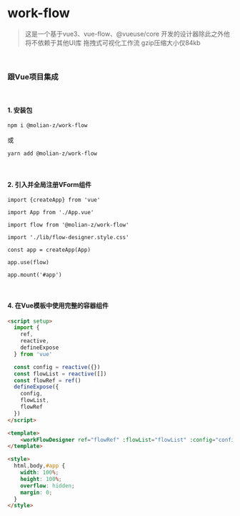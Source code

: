 # work-flow
> 这是一个基于vue3、vue-flow、@vueuse/core 开发的设计器除此之外他将不依赖于其他UI库
> 拖拽式可视化工作流
> gzip压缩大小仅84kb

<br/>

### 跟Vue项目集成

<br/>

#### 1. 安装包
  ```bash
  npm i @molian-z/work-flow
  ```
或
  ```bash
  yarn add @molian-z/work-flow
  ```

<br/>

#### 2. 引入并全局注册VForm组件
```
import {createApp} from 'vue'

import App from './App.vue'

import flow from '@molian-z/work-flow'

import './lib/flow-designer.style.css'

const app = createApp(App)

app.use(flow)

app.mount('#app')

```

<br/>

#### 4. 在Vue模板中使用完整的容器组件
```html
<script setup>
  import {
    ref,
    reactive,
    defineExpose
  } from 'vue'

  const config = reactive({})
  const flowList = reactive([])
  const flowRef = ref()
  defineExpose({
    config,
    flowList,
    flowRef
  })
</script>

<template>
    <workFlowDesigner ref="flowRef" :flowList="flowList" :config="config"></workFlowDesigner>
</template>

<style>
  html,body,#app {
    width: 100%;
    height: 100%;
    overflow: hidden;
    margin: 0;
  }
</style>
```
